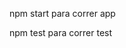 <!-- En directorio /api: -->
npm start para correr app

<!-- En directorio /test -->
npm test para correr test